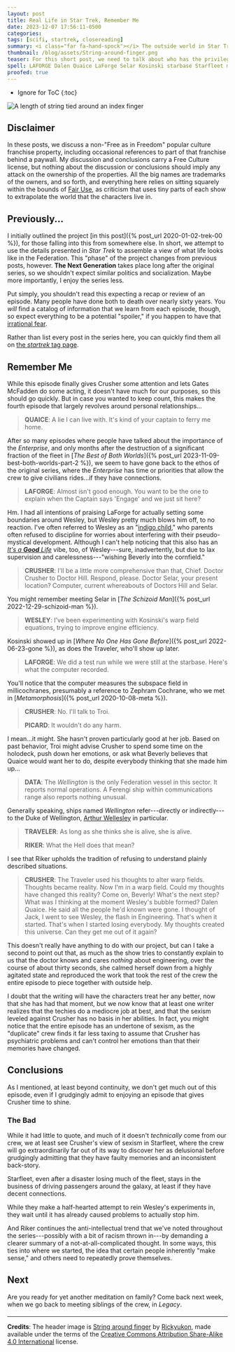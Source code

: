```yaml
---
layout: post
title: Real Life in Star Trek, Remember Me
date: 2023-12-07 17:56:11-0500
categories:
tags: [scifi, startrek, closereading]
summary: <i class="far fa-hand-spock"></i> The outside world in Star Trek
thumbnail: /blog/assets/String-around-finger.png
teaser: For this short post, we need to talk about who has the privilege of sounding correct, the economics of a militarized taxi service, and lax discipline for indigo children.
spell: LAFORGE Dalen Quaice LaForge Selar Kosinski starbase Starfleet millicochranes Zephram Troi holodeck Ferengi Riker Rickyukon
proofed: true
---
```


* Ignore for ToC
{:toc}

![A length of string tied around an index finger](/blog/assets/String-around-finger.png "I need to...remember to buy more string, maybe?")

## Disclaimer

In these posts, we discuss a non-"Free as in Freedom" popular culture franchise property, including occasional references to part of that franchise behind a paywall.  My discussion and conclusions carry a Free Culture license, but nothing about the discussion or conclusions should imply any attack on the ownership of the properties.  All the big names are trademarks of the owners, and so forth, and everything here relies on sitting squarely within the bounds of [Fair Use](https://en.wikipedia.org/wiki/Fair_use), as criticism that uses tiny parts of each show to extrapolate the world that the characters live in.

## Previously...

I initially outlined the project [in this post]({% post_url 2020-01-02-trek-00 %}), for those falling into this from somewhere else.  In short, we attempt to use the details presented in *Star Trek* to assemble a view of what life looks like in the Federation.  This "phase" of the project changes from previous posts, however.  **The Next Generation** takes place long after the original series, so we shouldn't expect similar politics and socialization.  Maybe more importantly, I enjoy the series less.

Put simply, you shouldn't read this expecting a recap or review of an episode.  Many people have done both to death over nearly sixty years.  You *will* find a catalog of information that we learn from each episode, though, so expect everything to be a potential "spoiler," if you happen to have that [irrational fear](https://www.theguardian.com/books/booksblog/2011/aug/17/spoilers-enhance-enjoyment-psychologists).

Rather than list every post in the series here, you can quickly find them all on [the *startrek* tag page](/blog/tag/startrek/).

## Remember Me

While this episode finally gives Crusher some attention and lets Gates McFadden do some acting, it doesn't have much for our purposes, so this should go quickly.  But in case you wanted to keep count, this makes the fourth episode that largely revolves around personal relationships...

 > **QUAICE**: A lie I can live with. It's kind of your captain to ferry me home.

After so many episodes where people have talked about the importance of the *Enterprise*, and only months after the destruction of a significant fraction of the fleet in [*The Best of Both Worlds*]({% post_url 2023-11-09-best-both-worlds-part-2 %}), we seem to have gone back to the ethos of the original series, where the *Enterprise* has time or priorities that allow the crew to give civilians rides...if they have connections.

 > **LAFORGE**: Almost isn't good enough. You want to be the one to explain when the Captain says 'Engage' and we just sit here?

Hm.  I had all intentions of praising LaForge for actually setting some boundaries around Wesley, but Wesley pretty much blows him off, to no reaction.  I've often referred to Wesley as an "[indigo child](https://en.wikipedia.org/wiki/Indigo_children)," who parents often refused to discipline for worries about interfering with their pseudo-mystical development.  Although I can't help noticing that this also has an [*It's a **Good** Life*](https://en.wikipedia.org/wiki/It%27s_a_Good_Life) vibe, too, of Wesley---sure, inadvertently, but due to lax supervision and carelessness---"wishing Beverly into the cornfield."

 > **CRUSHER**: I'll be a little more comprehensive than that, Chief. Doctor Crusher to Doctor Hill. Respond, please. Doctor Selar, your present location? Computer, current whereabouts of Doctors Hill and Selar.

You might remember meeting Selar in [*The Schizoid Man*]({% post_url 2022-12-29-schizoid-man %}).

 > **WESLEY**: I've been experimenting with Kosinski's warp field equations, trying to improve engine efficiency.

Kosinski showed up in [*Where No One Has Gone Before*]({% post_url 2022-06-23-gone %}), as does the Traveler, who'll show up later.

 > **LAFORGE**: We did a test run while we were still at the starbase. Here's what the computer recorded.

You'll notice that the computer measures the subspace field in millicochranes, presumably a reference to Zephram Cochrane, who we met in [*Metamorphosis*]({% post_url 2020-10-08-meta %}).

 > **CRUSHER**: No. I'll talk to Troi.
 >
 > **PICARD**: It wouldn't do any harm.

I mean...it might.  She hasn't proven particularly good at her job.  Based on past behavior, Troi might advise Crusher to spend some time on the holodeck, push down her emotions, or ask what Beverly believes that Quaice would want her to do, despite everybody thinking that she made him up...

 > **DATA**: The *Wellington* is the only Federation vessel in this sector. It reports normal operations. A Ferengi ship within communications range also reports nothing unusual.

Generally speaking, ships named *Wellington* refer---directly or indirectly---to the Duke of Wellington, [Arthur Wellesley](https://en.wikipedia.org/wiki/Arthur_Wellesley,_1st_Duke_of_Wellington) in particular.

 > **TRAVELER**: As long as she thinks she is alive, she is alive.
 >
 > **RIKER**: What the Hell does that mean?

I see that Riker upholds the tradition of refusing to understand plainly described situations.

 > **CRUSHER**: The Traveler used his thoughts to alter warp fields. Thoughts became reality. Now I'm in a warp field. Could my thoughts have changed this reality? Come on, Beverly! What's the next step? What was I thinking at the moment Wesley's bubble formed? Dalen Quaice. He said all the people he'd known were gone. I thought of Jack, I went to see Wesley, the flash in Engineering. That's when it started. That's when I started losing everybody. My thoughts created this universe. Can they get me out of it again?

This doesn't really have anything to do with our project, but can I take a second to point out that, as much as the show tries to constantly explain to us that the doctor knows and cares *nothing* about engineering, over the course of about thirty seconds, she calmed herself down from a highly agitated state and reproduced the work that took the rest of the crew the entire episode to piece together with outside help.

I doubt that the writing will have the characters treat her any better, now that she has had that moment, but we now know that at least one writer realizes that the techies do a mediocre job at best, and that the sexism leveled against Crusher has no basis in her abilities.  In fact, you might notice that the entire episode has an undertone of sexism, as the "duplicate" crew finds it far less taxing to assume that Crusher has psychiatric problems and can't control her emotions than that their memories have changed.

## Conclusions

As I mentioned, at least beyond continuity, we don't get much out of this episode, even if I grudgingly admit to enjoying an episode that gives Crusher time to shine.

### The Bad

While it had little to quote, and much of it doesn't *technically* come from our crew, we at least see Crusher's view of sexism in Starfleet, where the crew will go extraordinarily far out of its way to discover her as delusional before grudgingly admitting that they have faulty memories and an inconsistent back-story.

Starfleet, even after a disaster losing much of the fleet, stays in the business of driving passengers around the galaxy, at least if they have decent connections.

While they make a half-hearted attempt to rein Wesley's experiments in, they wait until it has already caused problems to actually stop him.

And Riker continues the anti-intellectual trend that we've noted throughout the series---possibly with a bit of racism thrown in---by demanding a clearer summary of a not-at-all-complicated thought.  In some ways, this ties into where we started, the idea that certain people inherently "make sense," and others need to repeatedly prove themselves.

## Next

Are you ready for yet another meditation on family?  Come back next week, when we go back to meeting siblings of the crew, in *Legacy*.

#### <i class="far fa-hand-spock"></i>

* * *

**Credits**: The header image is [String around finger](https://commons.wikimedia.org/w/index.php?curid=89217238) by [Rickyukon](https://commons.wikimedia.org/w/index.php?title=User:Rickyukon&action=edit&redlink=1), made available under the terms of the [Creative Commons Attribution Share-Alike 4.0 International](https://creativecommons.org/licenses/by-sa/4.0/) license.
